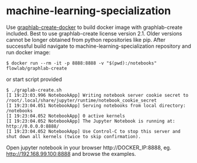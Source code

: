 # machine-learning-specialization

Use  [graphlab-create-docker](https://github.com/flow-lab/graphlab-create-docker) to build docker image with graphlab-create included.  Best to use graphlab-create license version 2.1. Older versions cannot be longer obtained from python repositories like pip.
After successful build navigate to machine-learning-specialization repository and run docker image: 
```
$ docker run --rm -it -p 8888:8888 -v "$(pwd):/notebooks" flowlab/graphlab-create
```
or start script provided 
```
$ ./graplab-create.sh 
[I 19:23:03.996 NotebookApp] Writing notebook server cookie secret to /root/.local/share/jupyter/runtime/notebook_cookie_secret
[I 19:23:04.051 NotebookApp] Serving notebooks from local directory: /notebooks
[I 19:23:04.052 NotebookApp] 0 active kernels 
[I 19:23:04.052 NotebookApp] The Jupyter Notebook is running at: http://0.0.0.0:8888/
[I 19:23:04.052 NotebookApp] Use Control-C to stop this server and shut down all kernels (twice to skip confirmation).
```

Open jupyter notebook in your browser http://DOCKER_IP:8888, eg. http://192.168.99.100:8888 and browse the examples.
